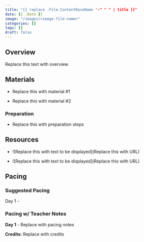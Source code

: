 ```yaml
---
title: "{{ replace .File.ContentBaseName "-" " " | title }}"
date: {{ .Date }}
image: "/images/<image-file-name>"
categories: []
tags: []
draft: false
---
```


## Overview

Replace this text with overview.

## Materials

- Replace this with material #1

- Replace this with material #2

### Preparation

- Replace this with preparation steps

## Resources

- ![Replace this with text to be displayed](Replace this with URL)

- ![Replace this with text to be displayed](Replace this with URL)

## Pacing

### Suggested Pacing

Day 1 -

### Pacing w/ Teacher Notes

**Day 1** - Replace with pacing notes

**Credits:** Replace with credits
